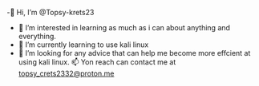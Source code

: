 -👋 Hi, I’m @Topsy-krets23
- 👀 I’m interested in learning as much as i can about anything and everything.
- 🌱 I’m currently learning to use kali linux 
- 💞️ I’m looking for any advice that can help me become more effcient at using kali linux. 
 📫 Yon reach can contact me at topsy_crets2332@proton.me
  

<!---
Topsy-krets23/Topsy-krets23 is a ✨ special ✨ repository because its `README.md` (this file) appears on your GitHub profile.
You can click the Preview link to take a look at your changes.
--->
